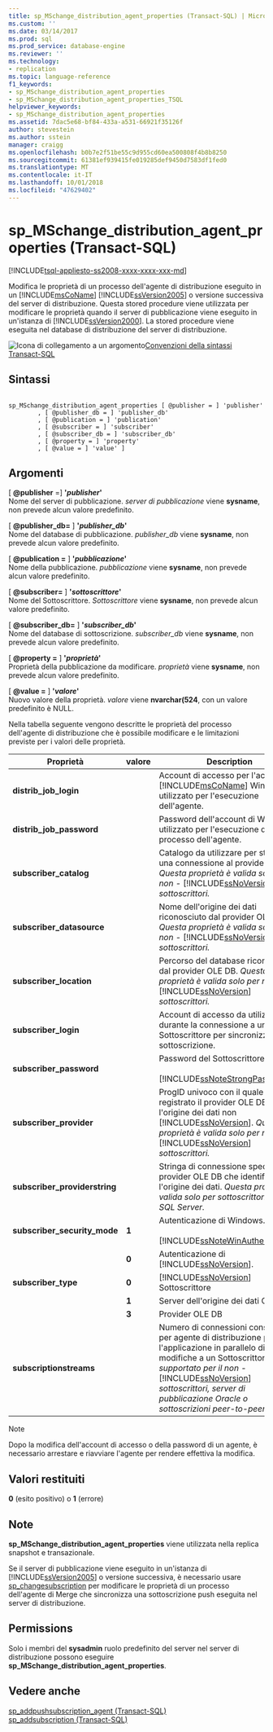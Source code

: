 ```yaml
---
title: sp_MSchange_distribution_agent_properties (Transact-SQL) | Microsoft Docs
ms.custom: ''
ms.date: 03/14/2017
ms.prod: sql
ms.prod_service: database-engine
ms.reviewer: ''
ms.technology:
- replication
ms.topic: language-reference
f1_keywords:
- sp_MSchange_distribution_agent_properties
- sp_MSchange_distribution_agent_properties_TSQL
helpviewer_keywords:
- sp_MSchange_distribution_agent_properties
ms.assetid: 7dac5e68-bf84-433a-a531-66921f35126f
author: stevestein
ms.author: sstein
manager: craigg
ms.openlocfilehash: b0b7e2f51be55c9d955cd60ea500808f4b8b8250
ms.sourcegitcommit: 61381ef939415fe019285def9450d7583df1fed0
ms.translationtype: MT
ms.contentlocale: it-IT
ms.lasthandoff: 10/01/2018
ms.locfileid: "47629402"
---
```

# <a name="spmschangedistributionagentproperties-transact-sql"></a>sp_MSchange_distribution_agent_properties (Transact-SQL)
[!INCLUDE[tsql-appliesto-ss2008-xxxx-xxxx-xxx-md](../../includes/tsql-appliesto-ss2008-xxxx-xxxx-xxx-md.md)]

  Modifica le proprietà di un processo dell'agente di distribuzione eseguito in un [!INCLUDE[msCoName](../../includes/msconame-md.md)] [!INCLUDE[ssVersion2005](../../includes/ssversion2005-md.md)] o versione successiva del server di distribuzione. Questa stored procedure viene utilizzata per modificare le proprietà quando il server di pubblicazione viene eseguito in un'istanza di [!INCLUDE[ssVersion2000](../../includes/ssversion2000-md.md)]. La stored procedure viene eseguita nel database di distribuzione del server di distribuzione.  
  
 ![Icona di collegamento a un argomento](../../database-engine/configure-windows/media/topic-link.gif "Icona di collegamento a un argomento")[Convenzioni della sintassi Transact-SQL](../../t-sql/language-elements/transact-sql-syntax-conventions-transact-sql.md)  
  
## <a name="syntax"></a>Sintassi  
  
```  
  
sp_MSchange_distribution_agent_properties [ @publisher = ] 'publisher'  
        , [ @publisher_db = ] 'publisher_db'  
        , [ @publication = ] 'publication'   
        , [ @subscriber = ] 'subscriber'   
        , [ @subscriber_db = ] 'subscriber_db'   
        , [ @property = ] 'property'   
        , [ @value = ] 'value' ]  
```  
  
## <a name="arguments"></a>Argomenti  
 [ **@publisher** =] **'***publisher***'**  
 Nome del server di pubblicazione. *server di pubblicazione* viene **sysname**, non prevede alcun valore predefinito.  
  
 [  **@publisher_db=** ] **'***publisher_db***'**  
 Nome del database di pubblicazione. *publisher_db* viene **sysname**, non prevede alcun valore predefinito.  
  
 [  **@publication =** ] **'***pubblicazione***'**  
 Nome della pubblicazione. *pubblicazione* viene **sysname**, non prevede alcun valore predefinito.  
  
 [  **@subscriber=** ] **'***sottoscrittore***'**  
 Nome del Sottoscrittore. *Sottoscrittore* viene **sysname**, non prevede alcun valore predefinito.  
  
 [  **@subscriber_db=** ] **'***subscriber_db***'**  
 Nome del database di sottoscrizione. *subscriber_db* viene **sysname**, non prevede alcun valore predefinito.  
  
 [  **@property =** ] **'***proprietà***'**  
 Proprietà della pubblicazione da modificare. *proprietà* viene **sysname**, non prevede alcun valore predefinito.  
  
 [  **@value =** ] **'***valore***'**  
 Nuovo valore della proprietà. *valore* viene **nvarchar(524**, con un valore predefinito è NULL.  
  
 Nella tabella seguente vengono descritte le proprietà del processo dell'agente di distribuzione che è possibile modificare e le limitazioni previste per i valori delle proprietà.  
  
|Proprietà|valore|Description|  
|--------------|-----------|-----------------|  
|**distrib_job_login**||Account di accesso per l'account di [!INCLUDE[msCoName](../../includes/msconame-md.md)] Windows utilizzato per l'esecuzione dell'agente.|  
|**distrib_job_password**||Password dell'account di Windows utilizzato per l'esecuzione del processo dell'agente.|  
|**subscriber_catalog**||Catalogo da utilizzare per stabilire una connessione al provider OLE DB *Questa proprietà è valida solo per non -* [!INCLUDE[ssNoVersion](../../includes/ssnoversion-md.md)] *sottoscrittori.*|  
|**subscriber_datasource**||Nome dell'origine dei dati riconosciuto dal provider OLE DB. *Questa proprietà è valida solo per non -* [!INCLUDE[ssNoVersion](../../includes/ssnoversion-md.md)] *sottoscrittori.*|  
|**subscriber_location**||Percorso del database riconosciuto dal provider OLE DB. *Questa proprietà è valida solo per non -* [!INCLUDE[ssNoVersion](../../includes/ssnoversion-md.md)] *sottoscrittori.*|  
|**subscriber_login**||Account di accesso da utilizzare durante la connessione a un Sottoscrittore per sincronizzare la sottoscrizione.|  
|**subscriber_password**||Password del Sottoscrittore.<br /><br /> [!INCLUDE[ssNoteStrongPass](../../includes/ssnotestrongpass-md.md)]|  
|**subscriber_provider**||ProgID univoco con il quale viene registrato il provider OLE DB per l'origine dei dati non [!INCLUDE[ssNoVersion](../../includes/ssnoversion-md.md)]. *Questa proprietà è valida solo per non -* [!INCLUDE[ssNoVersion](../../includes/ssnoversion-md.md)] *sottoscrittori.*|  
|**subscriber_providerstring**||Stringa di connessione specifica del provider OLE DB che identifica l'origine dei dati. *Questa proprietà è valida solo per sottoscrittori non SQL Server.*|  
|**subscriber_security_mode**|**1**|Autenticazione di Windows.<br /><br /> [!INCLUDE[ssNoteWinAuthentication](../../includes/ssnotewinauthentication-md.md)]|  
||**0**|Autenticazione di [!INCLUDE[ssNoVersion](../../includes/ssnoversion-md.md)].|  
|**subscriber_type**|**0**|[!INCLUDE[ssNoVersion](../../includes/ssnoversion-md.md)] Sottoscrittore|  
||**1**|Server dell'origine dei dati ODBC.|  
||**3**|Provider OLE DB|  
|**subscriptionstreams**||Numero di connessioni consentite per agente di distribuzione per l'applicazione in parallelo di modifiche a un Sottoscrittore. *Non supportato per il non -* [!INCLUDE[ssNoVersion](../../includes/ssnoversion-md.md)] *sottoscrittori, server di pubblicazione Oracle o sottoscrizioni peer-to-peer.*|  
  
> [!NOTE]  
>  Dopo la modifica dell'account di accesso o della password di un agente, è necessario arrestare e riavviare l'agente per rendere effettiva la modifica.  
  
## <a name="return-code-values"></a>Valori restituiti  
 **0** (esito positivo) o **1** (errore)  
  
## <a name="remarks"></a>Note  
 **sp_MSchange_distribution_agent_properties** viene utilizzata nella replica snapshot e transazionale.  
  
 Se il server di pubblicazione viene eseguito in un'istanza di [!INCLUDE[ssVersion2005](../../includes/ssversion2005-md.md)] o versione successiva, è necessario usare [sp_changesubscription](../../relational-databases/system-stored-procedures/sp-changesubscription-transact-sql.md) per modificare le proprietà di un processo dell'agente di Merge che sincronizza una sottoscrizione push eseguita nel server di distribuzione.  
  
## <a name="permissions"></a>Permissions  
 Solo i membri del **sysadmin** ruolo predefinito del server nel server di distribuzione possono eseguire **sp_MSchange_distribution_agent_properties**.  
  
## <a name="see-also"></a>Vedere anche  
 [sp_addpushsubscription_agent &#40;Transact-SQL&#41;](../../relational-databases/system-stored-procedures/sp-addpushsubscription-agent-transact-sql.md)   
 [sp_addsubscription &#40;Transact-SQL&#41;](../../relational-databases/system-stored-procedures/sp-addsubscription-transact-sql.md)  
  
  

